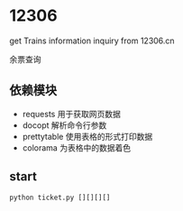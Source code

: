 # 12306
get Trains information inquiry from 12306.cn

余票查询
## 依赖模块
* requests 用于获取网页数据 
* docopt 解析命令行参数 
* prettytable 使用表格的形式打印数据
* colorama   为表格中的数据着色

## start
``` bash
python ticket.py [][][][]
```
